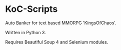 # KoC-Scripts
Auto Banker for text based MMORPG 'KingsOfChaos'.

Written in Python 3.

Requires Beautiful Soup 4 and Selenium modules. 

